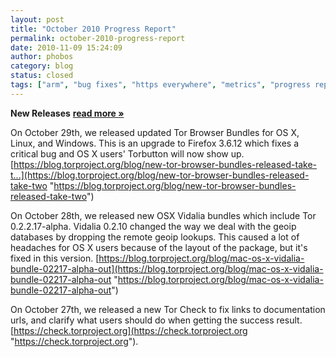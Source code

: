 ```yaml
---
layout: post
title: "October 2010 Progress Report"
permalink: october-2010-progress-report
date: 2010-11-09 15:24:09
author: phobos
category: blog
status: closed
tags: ["arm", "bug fixes", "https everywhere", "metrics", "progress report", "tor browser bundle", "translations"]
---
```


**New Releases** [**read more »**](https://blog.torproject.org/blog/october-2010-progress-report)

On October 29th, we released updated Tor Browser Bundles for OS X, Linux, and Windows. This is an upgrade to Firefox 3.6.12 which fixes a critical bug and OS X users' Torbutton will now show up. [https://blog.torproject.org/blog/new-tor-browser-bundles-released-take-t...](https://blog.torproject.org/blog/new-tor-browser-bundles-released-take-two "https://blog.torproject.org/blog/new-tor-browser-bundles-released-take-two")

On October 28th, we released new OSX Vidalia bundles which include Tor 0.2.2.17-alpha. Vidalia 0.2.10 changed the way we deal with the geoip databases by dropping the remote geoip lookups. This caused a lot of headaches for OS X users because of the layout of the package, but it's fixed in this version. [https://blog.torproject.org/blog/mac-os-x-vidalia-bundle-02217-alpha-out](https://blog.torproject.org/blog/mac-os-x-vidalia-bundle-02217-alpha-out "https://blog.torproject.org/blog/mac-os-x-vidalia-bundle-02217-alpha-out")

On October 27th, we released a new Tor Check to fix links to documentation urls, and clarify what users should do when getting the success result. [https://check.torproject.org](https://check.torproject.org "https://check.torproject.org").
